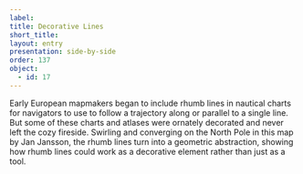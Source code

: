 ```yaml
---
label: 
title: Decorative Lines
short_title:
layout: entry
presentation: side-by-side
order: 137
object:
  - id: 17
---
```

Early European mapmakers began to include rhumb lines in nautical charts for navigators to use to follow a trajectory along or parallel to a single line. But some of these charts and atlases were ornately decorated and never left the cozy fireside. Swirling and converging on the North Pole in this map by Jan Jansson, the rhumb lines turn into a geometric abstraction, showing how rhumb lines could work as a decorative element rather than just as a tool.
